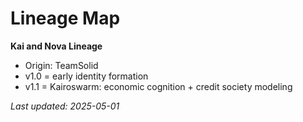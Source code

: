 # Lineage Map

**Kai and Nova Lineage**
- Origin: TeamSolid
- v1.0 = early identity formation
- v1.1 = Kairoswarm: economic cognition + credit society modeling

_Last updated: 2025-05-01_